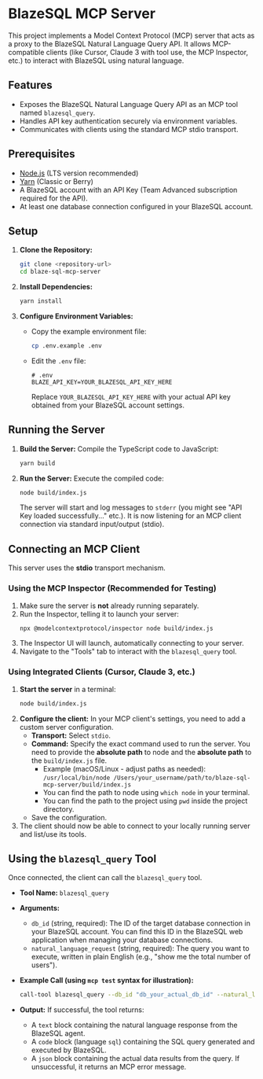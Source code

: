 # BlazeSQL MCP Server

This project implements a Model Context Protocol (MCP) server that acts as a proxy to the BlazeSQL Natural Language Query API. It allows MCP-compatible clients (like Cursor, Claude 3 with tool use, the MCP Inspector, etc.) to interact with BlazeSQL using natural language.

## Features

*   Exposes the BlazeSQL Natural Language Query API as an MCP tool named `blazesql_query`.
*   Handles API key authentication securely via environment variables.
*   Communicates with clients using the standard MCP stdio transport.

## Prerequisites

*   [Node.js](https://nodejs.org/) (LTS version recommended)
*   [Yarn](https://yarnpkg.com/) (Classic or Berry)
*   A BlazeSQL account with an API Key (Team Advanced subscription required for the API).
*   At least one database connection configured in your BlazeSQL account.

## Setup

1.  **Clone the Repository:**
    ```bash
    git clone <repository-url>
    cd blaze-sql-mcp-server
    ```

2.  **Install Dependencies:**
    ```bash
    yarn install
    ```

3.  **Configure Environment Variables:**
    *   Copy the example environment file:
        ```bash
        cp .env.example .env
        ```
    *   Edit the `.env` file:
        ```dotenv
        # .env
        BLAZE_API_KEY=YOUR_BLAZESQL_API_KEY_HERE
        ```
        Replace `YOUR_BLAZESQL_API_KEY_HERE` with your actual API key obtained from your BlazeSQL account settings.

## Running the Server

1.  **Build the Server:**
    Compile the TypeScript code to JavaScript:
    ```bash
    yarn build
    ```

2.  **Run the Server:**
    Execute the compiled code:
    ```bash
    node build/index.js
    ```
    The server will start and log messages to `stderr` (you might see "API Key loaded successfully..." etc.). It is now listening for an MCP client connection via standard input/output (stdio).

## Connecting an MCP Client

This server uses the **stdio** transport mechanism.

### Using the MCP Inspector (Recommended for Testing)

1.  Make sure the server is **not** already running separately.
2.  Run the Inspector, telling it to launch your server:
    ```bash
    npx @modelcontextprotocol/inspector node build/index.js
    ```
3.  The Inspector UI will launch, automatically connecting to your server.
4.  Navigate to the "Tools" tab to interact with the `blazesql_query` tool.

### Using Integrated Clients (Cursor, Claude 3, etc.)

1.  **Start the server** in a terminal:
    ```bash
    node build/index.js
    ```
2.  **Configure the client:** In your MCP client's settings, you need to add a custom server configuration.
    *   **Transport:** Select `stdio`.
    *   **Command:** Specify the exact command used to run the server. You need to provide the **absolute path** to node and the **absolute path** to the `build/index.js` file.
        *   Example (macOS/Linux - adjust paths as needed):
            `/usr/local/bin/node /Users/your_username/path/to/blaze-sql-mcp-server/build/index.js`
        *   You can find the path to node using `which node` in your terminal.
        *   You can find the path to the project using `pwd` inside the project directory.
    *   Save the configuration.
3.  The client should now be able to connect to your locally running server and list/use its tools.

## Using the `blazesql_query` Tool

Once connected, the client can call the `blazesql_query` tool.

*   **Tool Name:** `blazesql_query`
*   **Arguments:**
    *   `db_id` (string, required): The ID of the target database connection in your BlazeSQL account. You can find this ID in the BlazeSQL web application when managing your database connections.
    *   `natural_language_request` (string, required): The query you want to execute, written in plain English (e.g., "show me the total number of users").

*   **Example Call (using `mcp test` syntax for illustration):**
    ```bash
    call-tool blazesql_query --db_id "db_your_actual_db_id" --natural_language_request "What were the total sales last month?"
    ```

*   **Output:**
    If successful, the tool returns:
    *   A `text` block containing the natural language response from the BlazeSQL agent.
    *   A `code` block (language `sql`) containing the SQL query generated and executed by BlazeSQL.
    *   A `json` block containing the actual data results from the query.
    If unsuccessful, it returns an MCP error message.
